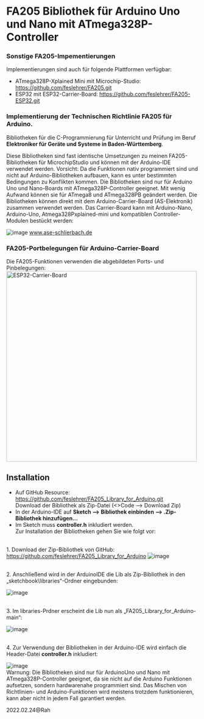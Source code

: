 # FA205 Bibliothek für Arduino Uno und Nano mit ATmega328P-Controller
### Sonstige FA205-Impementierungen
Implementierungen sind auch für folgende Plattformen verfügbar: 
+ ATmega328P-Xplained Mini mit Microchip-Studio: https://github.com/feslehrer/FA205.git
+ ESP32 mit ESP32-Carrier-Board: https://github.com/feslehrer/FA205-ESP32.git

### Implementierung der Technischen Richtlinie FA205 für Arduino.
Bibliotheken für die C-Programmierung für Unterricht und Prüfung im Beruf **Elektroniker für Geräte und Systeme in Baden-Württemberg**.

Diese Bibliotheken sind fast identische Umsetzungen zu meinen FA205-Bibliotheken für MicrochipStudio und können mit der Arduino-IDE verwendet werden.
Vorsicht: Da die Funktionen nativ programmiert sind und nicht auf Arduino-Bibliotheken aufbauen, kann es unter bestimmten Bedingungen zu Konflikten kommen. Die Bibliotheken sind nur für Arduino Uno und Nano-Boards mit ATmega328P-Controller geeignet. Mit wenig Aufwand können sie für ATmega8 und ATmega328PB geändert werden.
Die Bibliotheken können direkt mit dem Arduino-Carrier-Board (AS-Elektronik) zusammen verwendet werden. Das Carrier-Board kann mit Arduino-Nano, Arduino-Uno, Atmega328Pxplained-mini und kompatiblen Controller-Modulen bestückt werden:

![image](https://github.com/feslehrer/FA205_Library_for_Arduino/assets/24614659/97ba22d6-7ddc-4444-a178-783176a95a53)
www.ase-schlierbach.de

### FA205-Portbelegungen für Arduino-Carrier-Board
Die FA205-Funktionen verwenden die abgebildeten Ports- und Pinbelegungen:
</br><img src="https://github.com/feslehrer/FA205_Library_for_Arduino/assets/24614659/8606e090-30c7-46a4-8300-e92b3141cdce" alt="ESP32-Carrier-Board" width="500">

## Installation
+ Auf GitHub Resource: https://github.com/feslehrer/FA205_Library_for_Arduino.git
<br>Download der Bibliothek als Zip-Datei (<>Code --> Download Zip)
+ In der Arduino-IDE auf **Sketch --> Bibliothek einbinden --> .Zip-Bibliothek hinzufügen...**
+ Im Sketch muss **controller.h** inkludiert werden.
<br>Zur Installation der Bibliotheken gehen Sie wie folgt vor:

<br>1. Download der Zip-Bibliothek von GitHub: https://github.com/feslehrer/FA205_Library_for_Arduino
![image](https://github.com/feslehrer/FA205_Library_for_Arduino/assets/24614659/2e762978-edeb-4d41-bab4-f704d60bec41)

<br>2. Anschließend wird in der ArduinoIDE die Lib als Zip-Bibliothek in den „sketchbook\libraries“-Ordner eingebunden:

![image](https://github.com/feslehrer/FA205_Library_for_Arduino/assets/24614659/37570d5f-6274-4827-9876-a8dd5b0b5df8)

<br>3. Im libraries-Prdner erscheint die Lib nun als „FA205_Library_for_Arduino-main“:  

![image](https://github.com/feslehrer/FA205_Library_for_Arduino/assets/24614659/8453072d-3d2e-408e-948c-e26ca7c508c7)

<br>4. Zur Verwendung der Bibliotheken in der Arduino-IDE wird einfach die Header-Datei **controller.h** inkludiert:

![image](https://github.com/feslehrer/FA205_Library_for_Arduino/assets/24614659/c5dee2c5-6652-4448-b0e2-9c47c36852ea)
<br>Warnung: Die Bibliotheken sind nur für ArduinoUno und Nano mit ATmega328P-Controller geeignet, da sie nicht auf die Arduino Funktionen
aufsetzen, sondern hardwarenahe programmiert sind. Das Mischen von Richtlinien- und Arduino-Funktionen wird meistens trotzdem funktionieren, kann aber nicht in jedem Fall garantiert werden.

2022.02.24@Rah
